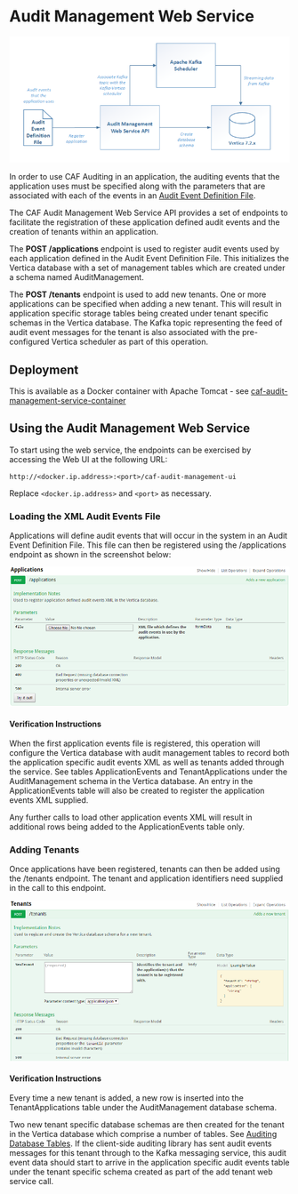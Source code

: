 # Audit Management Web Service

![Overview](images/overview.png)

In order to use CAF Auditing in an application, the auditing events that the application uses must be specified along with the parameters that are associated with each of the events in an [Audit Event Definition File](https://github.hpe.com/caf/caf-audit-schema/blob/develop/README.md).

The CAF Audit Management Web Service API provides a set of endpoints to facilitate the registration of these application defined audit events and the creation of tenants within an application.

The **POST /applications** endpoint is used to register audit events used by each application defined in the Audit Event Definition File. This initializes the Vertica database with a set of management tables which are created under a schema named AuditManagement.

The **POST /tenants** endpoint is used to add new tenants. One or more applications can be specified when adding a new tenant. This will result in application specific storage tables being created under tenant specific schemas in the Vertica database. The Kafka topic representing the feed of audit event messages for the tenant is also associated with the pre-configured Vertica scheduler as part of this operation.

## Deployment

This is available as a Docker container with Apache Tomcat - see [caf-audit-management-service-container](https://github.hpe.com/caf/caf-audit-management-service-container)

## Using the Audit Management Web Service

To start using the web service, the endpoints can be exercised by accessing the Web UI at the following URL:

	http://<docker.ip.address>:<port>/caf-audit-management-ui

Replace `<docker.ip.address>` and `<port>` as necessary.

### Loading the XML Audit Events File

Applications will define audit events that will occur in the system in an Audit Event Definition File. This file can then be registered using the /applications endpoint as shown in the screenshot below:

![Overview](images/addApplication.png)

#### Verification Instructions

When the first application events file is registered, this operation will configure the Vertica database with audit management tables to record both the application specific audit events XML as well as tenants added through the service. See tables ApplicationEvents and TenantApplications under the AuditManagement schema in the Vertica database. An entry in the ApplicationEvents table will also be created to register the application events XML supplied.

Any further calls to load other application events XML will result in additional rows being added to the ApplicationEvents table only.

### Adding Tenants

Once applications have been registered, tenants can then be added using the /tenants endpoint. The tenant and application identifiers need supplied in the call to this endpoint.

![Overview](images/addTenant.png)

#### Verification Instructions

Every time a new tenant is added, a new row is inserted into the TenantApplications table under the AuditManagement database schema.

Two new tenant specific database schemas are then created for the tenant in the Vertica database which comprise a number of tables. See [Auditing Database Tables](https://github.hpe.com/caf/caf-audit-management-service-container/blob/develop/documentation/auditing-database-tables.md). If the client-side auditing library has sent audit events messages for this tenant through to the Kafka messaging service, this audit event data should start to arrive in the application specific audit events table under the tenant specific schema created as part of the add tenant web service call.
